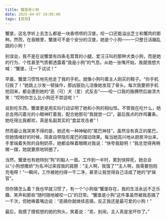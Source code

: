 ```yaml
---
title: 蟹堡是小狗
date: 2025-04-07 19:05:00
tags: [其他]
---
```


蟹堡，这名字听上去怎么都是一块香喷喷的汉堡，咬一口还能溢出芝士和蟹肉的那种。然而，在我眼里，蟹堡可不是个安分的汉堡，她是个小狗——一只整日活蹦乱跳的小狗！

别误会，我不是在说蟹堡有四条毛茸茸的小腿、爱汪汪叫的那种犬类小狗，而是她的行为、个性甚至气质都透露着“我是小狗”的气息。从她一张嘴开始，我就很想大喊：“蟹堡，汪一下试试！”

早晨，蟹堡习惯性地先抢走了我的手机，就像小狗叼着主人刚买的鞋子。“你手机归我了！”她跳上沙发一顿操作，那凶狠劲儿活像她发现了骨头。每次我要把手机抢回来，都会遭到她的“恶（可）犬（爱）式反击”——咬一口我的胳膊然后崩溃大笑：“哎哟你怎么比小狗还不禁逗呢！”

说到吃东西，蟹堡更是用实际行动证明了她和小狗的相似性。不管我在吃什么，她总会用闪着光的小眼神盯着我，配合她那句“我就尝一口”，最后我点的炸鸡薯条，她吃得比我都欢，真是名副其实的“食盆攻击者”！

然而最让我哭笑不得的是，她还有一种神秘的“尾巴神技”，虽然没有真正的尾巴，但她情绪好的时候，简直自带隐形尾巴的摆动效果。每当她高兴地从厨房冲出来，手里端着失败的自制奶茶，她都会眯着眼睛对我说：“快夸我聪明！”我总觉得再稍微一摆，她就要原地转圈了。

当然，蟹堡也有她特别“狗”的黏人一面。工作到一半时，累到快猝死，她总会以“小狗想撒娇”为名冲过来捏我的肩膀：“主人啊，我饿了”“主人啊，我需要抱抱充电呀！”一瞬间，工作被她扫得一干二净，甚至让我觉得自己活成了她的“铲屎官”。

但你猜怎么着？我也早就习惯了，有一个“小狗版”蟹堡存在，我的生活永远不乏乐趣、笑声和那些“随时随地被咬一口”的日常。“蟹堡是小狗”这件事虽然被我恶搞了一千次，但她噘着嘴边说：“恶搞你就继续恶搞，反正我还是最可爱的小狗！”

最后，我摸了摸假想的她的狗头，笑着说：“乖，别闹，主人真是宠坏你了。”